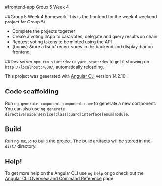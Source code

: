 #frontend-app Group 5 Week 4 

##Group 5 Week 4 Homework
This is the frontend for the week 4 weekend project for Group 5/

* Complete the projects together
* Create a voting dApp to cast votes, delegate and query results on chain
* Request voting tokens to be minted using the API
* (bonus) Store a list of recent votes in the backend and display that on frontend

##Dev server
`npm run start:dev` or `yarn start:dev` to get it showing on `http://localhost:4200/`, automatically reloading.

This project was generated with [Angular CLI](https://github.com/angular/angular-cli) version 14.2.10.


## Code scaffolding

Run `ng generate component component-name` to generate a new component. You can also use `ng generate directive|pipe|service|class|guard|interface|enum|module`.

## Build

Run `ng build` to build the project. The build artifacts will be stored in the `dist/` directory.

## Help!

To get more help on the Angular CLI use `ng help` or go check out the [Angular CLI Overview and Command Reference](https://angular.io/cli) page.